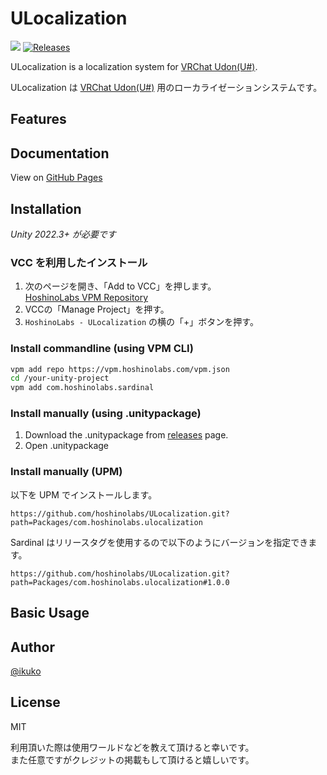 # ULocalization

![](https://img.shields.io/badge/unity-2022.3+-000.svg)
[![Releases](https://img.shields.io/github/release/hoshinolabs/ULocalization.svg)](https://github.com/hoshinolabs/ULocalization/releases)

ULocalization is a localization system for <a href="https://udonsharp.docs.vrchat.com/">VRChat Udon(U#)</a>.  

ULocalization は <a href="https://udonsharp.docs.vrchat.com/">VRChat Udon(U#)</a> 用のローカライゼーションシステムです。  

## Features

## Documentation

View on [GitHub Pages](https://hoshinolabs.github.io/ULocalization/)

## Installation

*Unity 2022.3+ が必要です*

### VCC を利用したインストール

1. 次のページを開き、「Add to VCC」を押します。  
  [HoshinoLabs VPM Repository](https://vpm.hoshinolabs.com/)
2. VCCの「Manage Project」を押す。
3. `HoshinoLabs - ULocalization` の横の「+」ボタンを押す。

### Install commandline (using VPM CLI)

```bash
vpm add repo https://vpm.hoshinolabs.com/vpm.json
cd /your-unity-project
vpm add com.hoshinolabs.sardinal
```

### Install manually (using .unitypackage)

1. Download the .unitypackage from [releases](https://github.com/hoshinolabs-vrchat/ULocalization/releases) page.
2. Open .unitypackage

### Install manually (UPM)

以下を UPM でインストールします。

```
https://github.com/hoshinolabs/ULocalization.git?path=Packages/com.hoshinolabs.ulocalization
```

Sardinal はリリースタグを使用するので以下のようにバージョンを指定できます。

```
https://github.com/hoshinolabs/ULocalization.git?path=Packages/com.hoshinolabs.ulocalization#1.0.0
```

## Basic Usage

## Author

[@ikuko](https://x.com/magi_ikuko)

## License

MIT  

利用頂いた際は使用ワールドなどを教えて頂けると幸いです。  
また任意ですがクレジットの掲載もして頂けると嬉しいです。
